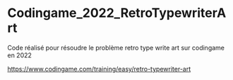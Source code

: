 # Codingame_2022_RetroTypewriterArt
Code réalisé pour résoudre le problème retro type write art sur codingame en 2022

https://www.codingame.com/training/easy/retro-typewriter-art
